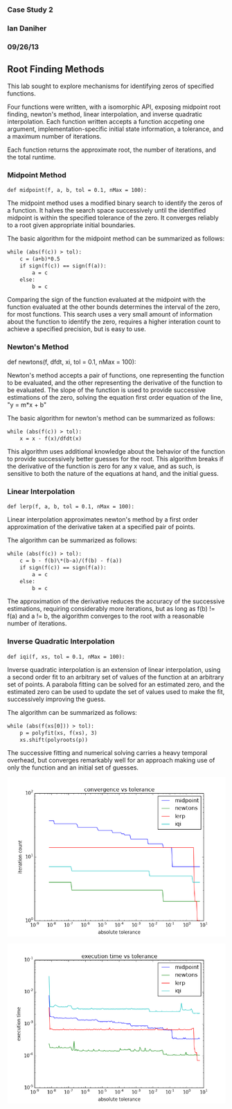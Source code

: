 
### Case Study 2
### Ian Daniher
### 09/26/13

## Root Finding Methods

This lab sought to explore mechanisms for identifying zeros of specified functions. 

Four functions were written, with a isomorphic API, exposing midpoint root finding, newton's method, linear interpolation, and inverse quadratic interpolation. Each function written accepts a function accpeting one argument, implementation-specific initial state information, a tolerance, and a maximum number of iterations.

Each function returns the approximate root, the number of iterations, and the total runtime.

### Midpoint Method

    def midpoint(f, a, b, tol = 0.1, nMax = 100):

The midpoint method uses a modified binary search to identify the zeros of a function. It halves the search space successively until the identified midpoint is within the specified tolerance of the zero. It converges reliably to a root given appropriate initial boundaries.

The basic algorithm for the midpoint method can be summarized as follows:

```
while (abs(f(c)) > tol):
	c = (a+b)*0.5
	if sign(f(c)) == sign(f(a)):
		a = c
	else:
		b = c
```

Comparing the sign of the function evaluated at the midpoint with the function evaluated at the other bounds determines the interval of the zero, for most functions. This search uses a very small amount of information about the function to identify the zero, requires a higher interation count to achieve a specified precision, but is easy to use.

### Newton's Method

   def newtons(f, dfdt, xi, tol = 0.1, nMax = 100):

Newton's method accepts a pair of functions, one representing the function to be evaluated, and the other representing the derivative of the function to be evaluated. The slope of the function is used to provide successive estimations of the zero, solving the equation first order equation of the line, "y = m\*x + b"

The basic algorithm for newton's method can be summarized as follows:

```
while (abs(f(c)) > tol):
	x = x - f(x)/dfdt(x)
```

This algorithm uses additional knowledge about the behavior of the function to provide successively better guesses for the root. This algorithm breaks if the derivative of the function is zero for any x value, and as such, is sensitive to both the nature of the equations at hand, and the initial guess.

### Linear Interpolation

    def lerp(f, a, b, tol = 0.1, nMax = 100):

Linear interpolation approximates newton's method by a first order approximation of the derivative taken at a specified pair of points.

The algorithm can be summarized as follows:

```
while (abs(f(c)) > tol):
	c = b - f(b)\*(b-a)/(f(b) - f(a))
	if sign(f(c)) == sign(f(a)):
		a = c
	else:
		b = c
```

The approximation of the derivative reduces the accuracy of the successive estimations, requiring considerably more iterations, but as long as f(b) != f(a) and a != b, the algorithm converges to the root with a reasonable number of iterations.

### Inverse Quadratic Interpolation

    def iqi(f, xs, tol = 0.1, nMax = 100):

Inverse quadratic interpolation is an extension of linear interpolation, using a second order fit to an arbitrary set of values of the function at an arbitrary set of points. A parabola fitting can be solved for an estimated zero, and the estimated zero can be used to update the set of values used to make the fit, successively improving the guess.

The algorithm can be summarized as follows:

```
while (abs(f(xs[0])) > tol):
	p = polyfit(xs, f(xs), 3)
	xs.shift(polyroots(p))
```

The successive fitting and numerical solving carries a heavy temporal overhead, but converges remarkably well for an approach making use of only the function and an initial set of guesses.

![Convergence Vs. Tolerance for all algorithms](/cs2/cs2f1.png "Iterations vs. Tolerance")

![Runtime Vs. Tolerance for all algorithms](/cs2/cs2f2.png "Runtime vs. Tolerance")
